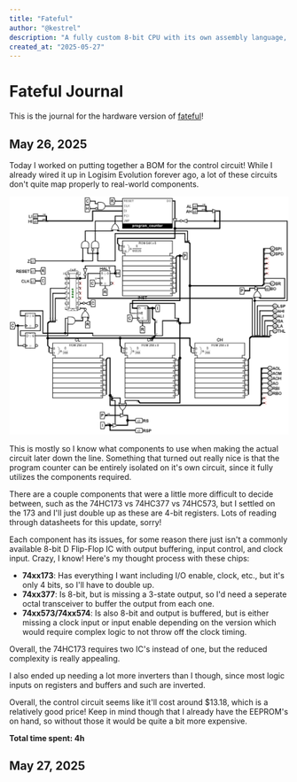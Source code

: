 ```yaml
---
title: "Fateful"
author: "@kestrel"
description: "A fully custom 8-bit CPU with its own assembly language, emulator, and upcoming hardware implementation!"
created_at: "2025-05-27"
---
```


# Fateful Journal

This is the journal for the hardware version of [fateful](https://github.com/commonkestrel/fateful)!

## May 26, 2025

Today I worked on putting together a BOM for the control circuit!
While I already wired it up in Logisim Evolution forever ago,
a lot of these circuits don't quite map properly to real-world components. 

![logisim implementation of the control circuit](./images/control.png)

This is mostly so I know what components to use when making the actual circuit later down the line.
Something that turned out really nice is that the program counter can be entirely isolated on it's own circuit,
since it fully utilizes the components required.

There are a couple components that were a little more difficult to decide between, such as the 74HC173 vs 74HC377 vs 74HC573,
but I settled on the 173 and I'll just double up as these are 4-bit registers.
Lots of reading through datasheets for this update, sorry!

Each component has its issues,
for some reason there just isn't a commonly available 8-bit D Flip-Flop IC with output buffering, input control, and clock input.
Crazy, I know! Here's my thought process with these chips:

 * **74xx173**: Has everything I want including I/O enable, clock, etc., but it's only 4 bits, so I'll have to double up.
 * **74xx377**: Is 8-bit, but is missing a 3-state output, so I'd need a seperate octal transceiver to buffer the output from each one.
 * **74xx573/74xx574**: Is also 8-bit and output is buffered, but is either missing a clock input or input enable depending on the version which would require complex logic to not throw off the clock timing.

Overall, the 74HC173 requires two IC's instead of one,
but the reduced complexity is really appealing.

I also ended up needing a lot more inverters than I though,
since most logic inputs on registers and buffers and such are inverted.

Overall, the control circuit seems like it'll cost around $13.18, which is a relatively good price!
Keep in mind though that I already have the EEPROM's on hand,
so without those it would be quite a bit more expensive.

**Total time spent: 4h**

## May 27, 2025 


